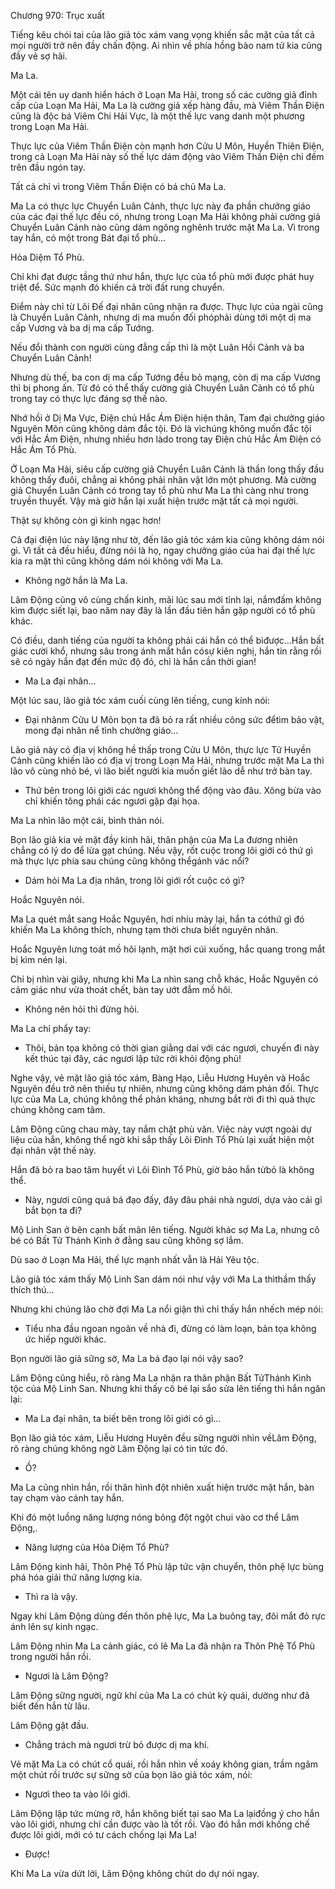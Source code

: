 




Chương 970: Trục xuất


Tiếng kêu chói tai của lão giả tóc xám vang vọng khiến sắc mặt của tất cả mọi người trở nên đầy chấn động. Ai nhìn về phía hồng bào nam tử kia cũng đầy vẻ sợ hãi.

Ma La.

Một cái tên uy danh hiển hách ở Loạn Ma Hải, trong số các cường giả đỉnh cấp của Loạn Ma Hải, Ma La là cường giả xếp hàng đầu, mà Viêm Thần Điện cũng là độc bá Viêm Chi Hải Vực, là một thế lực vang danh một phương trong Loạn Ma Hải.

Thực lực của Viêm Thần Điện còn mạnh hơn Cửu U Môn, Huyền Thiên Điện, trong cả Loạn Ma Hải này số thế lực dám động vào Viêm Thần Điện chỉ đếm trên đầu ngón tay.

Tất cả chỉ vì trong Viêm Thần Điện có bá chủ Ma La.

Ma La có thực lực Chuyển Luân Cảnh, thực lực này đa phần chưởng giáo của các đại thế lực đều có, nhưng trong Loạn Ma Hải không phải cường giả Chuyển Luân Cảnh nào cũng dám ngông nghênh trước mặt Ma La. Vì trong tay hắn, có một trong Bát đại tổ phù…

Hỏa Diệm Tổ Phù.

Chỉ khi đạt được tầng thứ như hắn, thực lực của tổ phù mới được phát huy triệt để. Sức mạnh đó khiến cả trời đất rung chuyển.

Điểm này chỉ từ Lôi Đế đại nhân cũng nhận ra được. Thực lực của ngài cũng là Chuyển Luân Cảnh, nhưng dị ma muốn đối phóphải dùng tới một dị ma cấp Vương và ba dị ma cấp Tướng.

Nếu đổi thành con người cùng đẳng cấp thì là một Luân Hồi Cảnh và ba Chuyển Luân Cảnh!

Nhưng dù thế, ba con dị ma cấp Tướng đều bỏ mạng, còn dị ma cấp Vương thì bị phong ấn. Từ đó có thể thấy cường giả Chuyển Luân Cảnh có tổ phù trong tay có thực lực đáng sợ thế nào.

Nhớ hồi ở Dị Ma Vực, Điện chủ Hắc Ám Điện hiện thân, Tam đại chưởng giáo Nguyên Môn cũng không dám đắc tội. Đó là vìchúng không muốn đắc tội với Hắc Ám Điện, nhưng nhiều hơn làdo trong tay Điện chủ Hắc Ám Điện có Hắc Ám Tổ Phù.

Ở Loạn Ma Hải, siêu cấp cường giả Chuyển Luân Cảnh là thần long thấy đầu không thấy đuôi, chẳng ai không phải nhân vật lớn một phương. Mà cường giả Chuyển Luân Cảnh có trong tay tổ phù như Ma La thì càng như trong truyền thuyết. Vậy mà giờ hắn lại xuất hiện trước mặt tất cả mọi người.

Thật sự không còn gì kinh ngạc hơn!

Cả đại điện lúc này lặng như tờ, đến lão giả tóc xám kia cũng không dám nói gì. Vì tất cả đều hiểu, đừng nói là họ, ngay chưởng giáo của hai đại thế lực kia ra mặt thì cũng không dám nói không với Ma La.

- Không ngờ hắn là Ma La.

Lâm Động cũng vô cùng chấn kinh, mãi lúc sau mới tỉnh lại, nắmđấm không kìm được siết lại, bao năm nay đây là lần đầu tiên hắn gặp người có tổ phù khác.

Có điều, danh tiếng của người ta không phải cái hắn có thể bìđược…Hắn bất giác cười khổ, nhưng sâu trong ánh mắt hắn cósự kiên nghị, hắn tin rằng rồi sẽ có ngày hắn đạt đến mức độ đó, chỉ là hắn cần thời gian!

- Ma La đại nhân…

Một lúc sau, lão giả tóc xám cuối cùng lên tiếng, cung kính nói:

- Đại nhânm Cửu U Môn bọn ta đã bỏ ra rất nhiều công sức đểtìm bảo vật, mong đại nhân nể tình chưởng giáo…

Lão giả này có địa vị không hề thấp trong Cửu U Môn, thực lực Tử Huyền Cảnh cũng khiến lão có địa vị trong Loạn Ma Hải, nhưng trước mặt Ma La thì lão vô cùng nhỏ bé, vì lão biết người kia muốn giết lão dễ như trở bàn tay.

- Thứ bên trong lôi giới các ngươi không thể động vào đâu. Xông bừa vào chỉ khiến tông phái các ngươi gặp đại họa.

Ma La nhìn lão một cái, bình thản nói.

Bọn lão giả kia vẻ mặt đầy kinh hãi, thân phận của Ma La đương nhiên chẳng có lý do để lừa gạt chúng. Nếu vậy, rốt cuộc trong lôi giới có thứ gì mà thực lực phía sau chúng cũng không thểgánh vác nổi?

- Dám hỏi Ma La địa nhân, trong lôi giới rốt cuộc có gì?

Hoắc Nguyên nói.

Ma La quét mắt sang Hoắc Nguyên, hơi nhíu mày lại, hắn ta cóthứ gì đó khiến Ma La không thích, nhưng tạm thời chưa biết nguyên nhân.

Hoắc Nguyên lưng toát mồ hôi lạnh, mặt hơi cúi xuống, hắc quang trong mắt bị kìm nén lại.

Chỉ bị nhìn vài giây, nhưng khi Ma La nhìn sang chỗ khác, Hoắc Nguyên có cảm giác như vừa thoát chết, bàn tay ướt đẫm mồ hôi.

- Không nên hỏi thì đừng hỏi.

Ma La chỉ phẩy tay:

- Thôi, bản tọa không có thời gian giằng dai với các ngươi, chuyến đi này kết thúc tại đây, các ngươi lập tức rời khỏi động phủ!

Nghe vậy, vẻ mặt lão giả tóc xám, Bàng Hạo, Liễu Hương Huyên và Hoắc Nguyên đều trở nên thiếu tự nhiên, nhưng cũng không dám phản đối. Thực lực của Ma La, chúng không thể phản kháng, nhưng bắt rời đi thì quả thực chúng không cam tâm.

Lâm Động cũng chau mày, tay nắm chặt phù văn. Việc này vượt ngoài dự liệu của hắn, không thể ngờ khi sắp thấy Lôi Đình Tổ Phù lại xuất hiện một đại nhân vật thế này.

Hắn đã bỏ ra bao tâm huyết vì Lôi Đình Tổ Phù, giờ bảo hắn từbỏ là không thể.

- Này, ngươi cũng quá bá đạo đấy, đây đâu phải nhà ngươi, dựa vào cái gì bắt bọn ta đi?

Mộ Linh San ở bên cạnh bất mãn lên tiếng. Người khác sợ Ma La, nhưng cô bé có Bất Tử Thánh Kình ở đằng sau cũng không sợ lắm.

Dù sao ở Loạn Ma Hải, thế lực mạnh nhất vẫn là Hải Yêu tộc.

Lão giả tóc xám thấy Mộ Linh San dám nói như vậy với Ma La thìthầm thấy thích thú…

Nhưng khi chúng lão chờ đợi Ma La nổi giận thì chỉ thấy hắn nhếch mép nói:

- Tiểu nha đầu ngoan ngoãn về nhà đi, đừng có làm loạn, bản tọa không ức hiếp người khác.

Bọn người lão giả sững sờ, Ma La bá đạo lại nói vậy sao?

Lâm Động cũng hiểu, rõ ràng Ma La nhận ra thân phận Bất TửThánh Kình tộc của Mộ Linh San. Nhưng khi thấy cô bé lại sắo sửa lên tiếng thì hắn ngăn lại:

- Ma La đại nhân, ta biết bên trong lôi giới có gì…

Bọn lão giả tóc xám, Liễu Hương Huyên đều sững người nhìn vềLâm Động, rõ ràng chúng không ngờ Lâm Động lại có tin tức đó.

- Ồ?

Ma La cũng nhìn hắn, rồi thân hình đột nhiên xuất hiện trước mặt hắn, bàn tay chạm vào cánh tay hắn.

Khi đó một luồng năng lượng nóng bỏng đột ngột chui vào cơ thể Lâm Động,.

- Năng lượng của Hỏa Diệm Tổ Phù?

Lâm Động kinh hãi, Thôn Phệ Tổ Phù lập tức vận chuyển, thôn phệ lực bùng phá hóa giải thứ năng lượng kia.

- Thì ra là vậy.

Ngay khi Lâm Động dùng đến thôn phệ lực, Ma La buông tay, đôi mắt đỏ rực ánh lên sự kinh ngạc.

Lâm Động nhìn Ma La cảnh giác, có lẽ Ma La đã nhận ra Thôn Phệ Tổ Phù trong người hắn rồi.

- Ngươi là Lâm Động?

Lâm Động sững người, ngữ khí của Ma La có chút kỳ quái, dường như đã biết đến hắn từ lâu.

Lâm Động gật đầu.

- Chẳng trách mà ngươi trừ bỏ được dị ma khí.

Vẻ mặt Ma La có chút cổ quái, rồi hắn nhìn về xoáy không gian, trầm ngâm một chút rồi trước sự sững sờ của bọn lão giả tóc xám, nói:

- Ngươi theo ta vào lôi giới.

Lâm Động lập tức mừng rỡ, hắn không biết tại sao Ma La lạiđồng ý cho hắn vào lôi giới, nhưng chỉ cần được vào là tốt rồi. Vào đó hắn mới khống chế được lôi giới, mới có tư cách chống lại Ma La!

- Được!

Khi Ma La vừa dứt lời, Lâm Động không chút do dự nói ngay.





